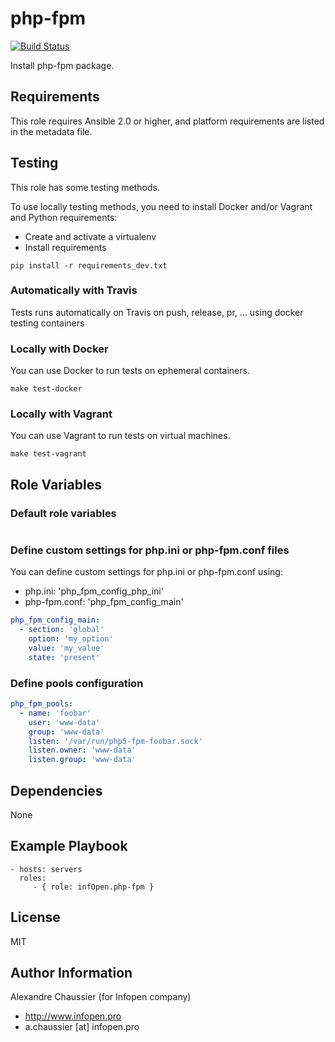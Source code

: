 # php-fpm

[![Build Status](https://travis-ci.org/infOpen/ansible-role-php-fpm.svg?branch=master)](https://travis-ci.org/infOpen/ansible-role-php-fpm)

Install php-fpm package.

## Requirements

This role requires Ansible 2.0 or higher,
and platform requirements are listed in the metadata file.

## Testing

This role has some testing methods.

To use locally testing methods, you need to install Docker and/or Vagrant and Python requirements:

* Create and activate a virtualenv
* Install requirements

```
pip install -r requirements_dev.txt
```

### Automatically with Travis

Tests runs automatically on Travis on push, release, pr, ... using docker testing containers

### Locally with Docker

You can use Docker to run tests on ephemeral containers.

```
make test-docker
```

### Locally with Vagrant

You can use Vagrant to run tests on virtual machines.

```
make test-vagrant
```

## Role Variables

### Default role variables

``` yaml
```

### Define custom settings for php.ini or php-fpm.conf files

You can define custom settings for php.ini or php-fpm.conf using:
* php.ini: 'php_fpm_config_php_ini'
* php-fpm.conf: 'php_fpm_config_main'

``` yaml
php_fpm_config_main:
  - section: 'global'
    option: 'my_option'
    value: 'my_value'
    state: 'present'
```

### Define pools configuration

```yaml
php_fpm_pools:
  - name: 'foobar'
    user: 'www-data'
    group: 'www-data'
    listen: '/var/run/php5-fpm-foobar.sock'
    listen.owner: 'www-data'
    listen.group: 'www-data'
```

## Dependencies

None

## Example Playbook

    - hosts: servers
      roles:
         - { role: infOpen.php-fpm }

## License

MIT

## Author Information

Alexandre Chaussier (for Infopen company)
- http://www.infopen.pro
- a.chaussier [at] infopen.pro

